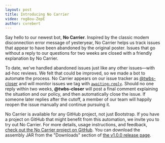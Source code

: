 ```yaml
---
layout: post
title: Introducing No Carrier
video: rog8ou-ZepE
author: cvrebert
---
```


Say hello to our newest bot, **No Carrier**. Inspired by the classic modem disconnection error message of yesteryear, No Carrier helps us track issues that appear to have been abandoned by the original poster. Issues that go without a reply to our questions for two weeks are closed with a friendly explanation by No Carrier.

To date, we've handled abandoned issues just like any other issues—with ad-hoc reviews. We felt that could be improved, so we made a bot to automate the process. No Carrier appears on our issue tracker as [@twbs-closer](https://github.com/twbs-closer?tab=activity) and will monitor issues we tag with [`awaiting-reply`](https://github.com/twbs/bootstrap/labels/awaiting%20reply). Should no one reply within two weeks, **@twbs-closer** will post a final comment explaining the situation and our policy, and then automatically close the issue. If someone later replies after the cutoff, a member of our team will happily reopen the issue manually and continue pursuing it.

No Carrier is available for any GitHub project, not just Bootstrap. If you have a project on GitHub that might benefit from this automation, we invite you to try out No Carrier. For more details, usage instructions, and feedback, [check out the No Carrier project on GitHub](https://github.com/twbs/no-carrier). You can download the assembly JAR from the "Downloads" section of [the v1.0.0 release page](https://github.com/twbs/no-carrier/releases/tag/v1.0.0).
